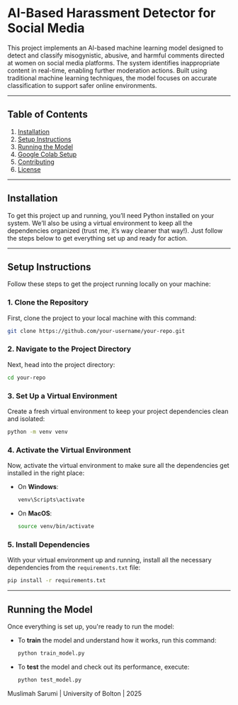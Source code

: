 
# **AI-Based Harassment Detector for Social Media**

This project implements an AI-based machine learning model designed to detect and classify misogynistic, abusive, and harmful comments directed at women on social media platforms. The system identifies inappropriate content in real-time, enabling further moderation actions. Built using traditional machine learning techniques, the model focuses on accurate classification to support safer online environments.

---

## **Table of Contents**
1. [Installation](#installation)
2. [Setup Instructions](#setup-instructions)
3. [Running the Model](#running-the-model)
4. [Google Colab Setup](#google-colab-setup)
5. [Contributing](#contributing)
6. [License](#license)

---

## **Installation**

To get this project up and running, you’ll need Python installed on your system. We’ll also be using a virtual environment to keep all the dependencies organized (trust me, it’s way cleaner that way!). Just follow the steps below to get everything set up and ready for action.

---

## **Setup Instructions**

Follow these steps to get the project running locally on your machine:

### 1. Clone the Repository

First, clone the project to your local machine with this command:

```bash
git clone https://github.com/your-username/your-repo.git
```

### 2. Navigate to the Project Directory

Next, head into the project directory:

```bash
cd your-repo
```

### 3. Set Up a Virtual Environment

Create a fresh virtual environment to keep your project dependencies clean and isolated:

```bash
python -m venv venv
```

### 4. Activate the Virtual Environment

Now, activate the virtual environment to make sure all the dependencies get installed in the right place:

- On **Windows**:

  ```bash
  venv\Scripts\activate
  ```

- On **MacOS**:

  ```bash
  source venv/bin/activate
  ```

### 5. Install Dependencies

With your virtual environment up and running, install all the necessary dependencies from the `requirements.txt` file:

```bash
pip install -r requirements.txt
```

---

## **Running the Model**

Once everything is set up, you're ready to run the model:

- To **train** the model and understand how it works, run this command:

  ```bash
  python train_model.py
  ```

- To **test** the model and check out its performance, execute:

  ```bash
  python test_model.py
  ```
Muslimah Sarumi | University of Bolton | 2025
